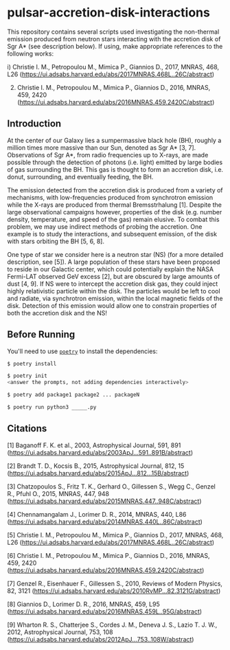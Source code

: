 # pulsar-accretion-disk-interactions

This repository contains several scripts used investigating the non-thermal emission produced from neutron stars interacting with the accretion disk of Sgr A* (see description below). If using, make appropriate references to the following works:

i) Christie I. M., Petropoulou M., Mimica P., Giannios D., 2017, MNRAS, 468, L26 (https://ui.adsabs.harvard.edu/abs/2017MNRAS.468L..26C/abstract)

2) Christie I. M., Petropoulou M., Mimica P., Giannios D., 2016, MNRAS, 459, 2420 (https://ui.adsabs.harvard.edu/abs/2016MNRAS.459.2420C/abstract)

## Introduction

At the center of our Galaxy lies a sumpermassive black hole (BH), roughly a million times more massive than our Sun, denoted as Sgr A* [3, 7]. Observations of Sgr A*, from radio frequencies up to X-rays, are made possible through the detection of photons (i.e. light) emitted by large bodies of gas surrounding the BH. This gas is thought to form an accretion disk, i.e. donut, surrounding, and eventually feeding, the BH. 

The emission detected from the accretion disk is produced from a variety of mechanisms, with low-frequencies produced from synchrotron emission while the X-rays are produced from thermal Bremsstrhalung [1]. Despite the large observational campaigns however, properties of the disk (e.g. number density, temperature, and speed of the gas) remain elusive. To combat this problem, we may use indirect methods of probing the accretion. One example is to study the interactions, and subsequent emission, of the disk with stars orbiting the BH [5, 6, 8]. 

One type of star we consider here is a neutron star (NS) (for a more detailed description, see [5]). A large population of these stars have been proposed to reside in our Galactic center, which could potentially explain the NASA Fermi-LAT observed GeV excess [2], but are obscured by large amounts of dust [4, 9]. If NS were to intercept the accretion disk gas, they could inject highly relativistic particle within the disk. The particles would be left to cool and radiate, via synchrotron emission, within the local magnetic fields of the disk. Detection of this emission would allow one to constrain properties of both the accretion disk and the NS!

## Before Running

You'll need to use [`poetry`](https://github.com/sdispater/poetry) to install the dependencies:
```bash
$ poetry install

$ poetry init
<answer the prompts, not adding dependencies interactively>

$ poetry add package1 package2 ... packageN

$ poetry run python3 _____.py
```


## Citations

[1] Baganoff F. K. et al., 2003, Astrophysical Journal, 591, 891 (https://ui.adsabs.harvard.edu/abs/2003ApJ...591..891B/abstract)

[2] Brandt T. D., Kocsis B., 2015, Astrophysical Journal, 812, 15 (https://ui.adsabs.harvard.edu/abs/2015ApJ...812...15B/abstract)

[3] Chatzopoulos S., Fritz T. K., Gerhard O., Gillessen S., Wegg C., Genzel R., Pfuhl O., 2015, MNRAS, 447, 948 (https://ui.adsabs.harvard.edu/abs/2015MNRAS.447..948C/abstract)

[4] Chennamangalam J., Lorimer D. R., 2014, MNRAS, 440, L86     (https://ui.adsabs.harvard.edu/abs/2014MNRAS.440L..86C/abstract)

[5] Christie I. M., Petropoulou M., Mimica P., Giannios D., 2017, MNRAS, 468, L26 (https://ui.adsabs.harvard.edu/abs/2017MNRAS.468L..26C/abstract)

[6] Christie I. M., Petropoulou M., Mimica P., Giannios D., 2016, MNRAS, 459, 2420 (https://ui.adsabs.harvard.edu/abs/2016MNRAS.459.2420C/abstract)

[7] Genzel R., Eisenhauer F., Gillessen S., 2010, Reviews of Modern Physics, 82, 3121 (https://ui.adsabs.harvard.edu/abs/2010RvMP...82.3121G/abstract)

[8] Giannios D., Lorimer D. R., 2016, MNRAS, 459, L95          (https://ui.adsabs.harvard.edu/abs/2016MNRAS.459L..95G/abstract)

[9] Wharton R. S., Chatterjee S., Cordes J. M., Deneva J. S., Lazio T. J. W., 2012, Astrophysical Journal, 753, 108 (https://ui.adsabs.harvard.edu/abs/2012ApJ...753..108W/abstract)
